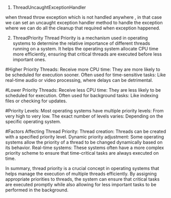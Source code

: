 1. ThreadUncaughtExceptionHandler

when thread throw exception which is not handled anywhere , in that case we can set an
uncaught exception handler method to handle the exception where we can do all the cleanup that required when exception happened.



2. ThreadPriority
Thread Priority is a mechanism used in operating systems to determine the relative importance of different threads running on a system.
 It helps the operating system allocate CPU time more efficiently, ensuring that critical threads are executed before less important ones.

#Higher Priority Threads:
Receive more CPU time: They are more likely to be scheduled for execution sooner.
Often used for time-sensitive tasks: Like real-time audio or video processing, where delays can be detrimental.

#Lower Priority Threads:
Receive less CPU time: They are less likely to be scheduled for execution.
Often used for background tasks: Like indexing files or checking for updates.

#Priority Levels:
Most operating systems have multiple priority levels: From very high to very low.
The exact number of levels varies: Depending on the specific operating system.

#Factors Affecting Thread Priority:
Thread creation: Threads can be created with a specified priority level.
Dynamic priority adjustment: Some operating systems allow the priority of a thread to be changed dynamically based on its behavior.
Real-time systems: These systems often have a more complex priority scheme to ensure that time-critical tasks are always executed on time.

In summary, thread priority is a crucial concept in operating systems that helps manage the execution of multiple threads efficiently. 
By assigning appropriate priorities to threads, the system can ensure that critical tasks are executed promptly while also allowing for less 
important tasks to be performed in the background.